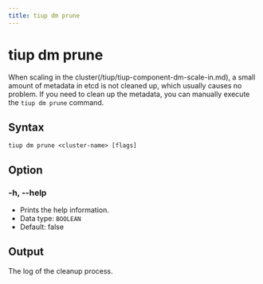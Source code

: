 ```yaml
---
title: tiup dm prune
---
```


# tiup dm prune

When scaling in the cluster(/tiup/tiup-component-dm-scale-in.md), a small amount of metadata in etcd is not cleaned up, which usually causes no problem. If you need to clean up the metadata, you can manually execute the `tiup dm prune` command.

## Syntax

```shell
tiup dm prune <cluster-name> [flags]
```

## Option

### -h, --help

- Prints the help information.
- Data type: `BOOLEAN`
- Default: false

## Output

The log of the cleanup process.
